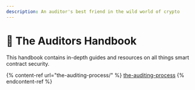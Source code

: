 ```yaml
---
description: An auditor's best friend in the wild world of crypto
---
```


# 📙 The Auditors Handbook

This handbook contains in-depth guides and resources on all things smart contract security.

{% content-ref url="the-auditing-process/" %}
[the-auditing-process](the-auditing-process/)
{% endcontent-ref %}
